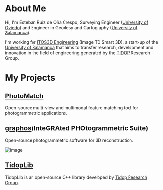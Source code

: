 # About Me

Hi, I'm Esteban Ruiz de Oña Crespo, Surveying Engineer ([University of Oviedo](http://www.uniovi.es/en/inicio)) and Engineer in Geodesy and Cartography ([University of Salamanca](https://www.usal.es)).

I'm working for [ITOS3D Engineering](http://www.itos3d.com) (Image TO Smart 3D), a start-up of the [University of Salamanca](https://www.usal.es) that aims to transfer research, development and innovation in the field of engineering generated by the [TIDOP](http://tidop.usal.es) Research Group.

# My Projects

## [PhotoMatch](https://github.com/TIDOP-USAL/photomatch)

Open-source multi-view and multimodal feature matching tool for photogrammetric applications.

## [graphos](https://github.com/TIDOP-USAL/graphos)(InteGRAted PHOtogrammetric Suite)

Open-source photogrammetric software for 3D reconstruction.

![image](https://user-images.githubusercontent.com/43246895/224287426-4ac7cc12-f26b-4e4c-95f6-178462a1b730.png)

## [TidopLib](https://github.com/estebanrdo/tidoplib)

TidopLib is an open-source C++ library developed by [Tidop Research Group](http://tidop.usal.es/).

<!--
**estebanrdo/estebanrdo** is a ✨ _special_ ✨ repository because its `README.md` (this file) appears on your GitHub profile.

Here are some ideas to get you started:

- 🔭 I’m currently working on ...
- 🌱 I’m currently learning ...
- 👯 I’m looking to collaborate on ...
- 🤔 I’m looking for help with ...
- 💬 Ask me about ...
- 📫 How to reach me: ...
- 😄 Pronouns: ...
- ⚡ Fun fact: ...
-->

